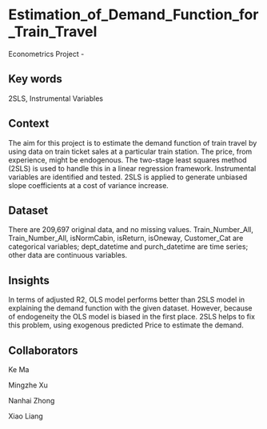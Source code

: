 # Estimation_of_Demand_Function_for_Train_Travel
Econometrics Project - 

## Key words
2SLS, Instrumental Variables

## Context
The aim for this project is to estimate the demand function of train travel by using data on train ticket sales at a particular train station. The price, from experience, might be endogenous. The two-stage least squares method (2SLS) is used to handle this in a linear regression framework. Instrumental variables are identified and tested. 2SLS is applied to generate unbiased slope coefficients at a cost of variance increase.

## Dataset
There are 209,697 original data, and no missing values. Train_Number_All, Train_Number_All, isNormCabin, isReturn, isOneway, Customer_Cat are categorical variables; dept_datetime and purch_datetime are time series; other data are continuous variables.

## Insights
In terms of adjusted R2, OLS model performs better than 2SLS model in explaining the demand function with the given dataset. However, because of endogeneity the OLS model is biased in the first place. 2SLS helps to fix this problem, using exogenous predicted Price to estimate the demand.

## Collaborators
Ke Ma

Mingzhe Xu

Nanhai Zhong

Xiao Liang
